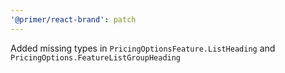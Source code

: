 ```yaml
---
'@primer/react-brand': patch
---
```


Added missing types in `PricingOptionsFeature.ListHeading` and `PricingOptions.FeatureListGroupHeading`
